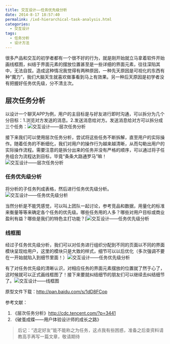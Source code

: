 ```yaml
---
title: 交互设计——任务优先级分析
date: 2014-8-17 18:57:40
permalink: /ixd-hierarchical-task-analysis.html
categories:
  - 交互设计
tags:
  - 任务分析
  - 设计方法
---
```


很多产品和交互的初学者都有一个很不好的行为，就是刚开始就立马拿着软件开始画线框图，纠结于界面元素的摆放位置甚至是一些详细的界面元素，往往深陷其中，无法自拔。造成这种情况我觉得有两种原因，一种先天原因是可视化的东西有种“魔力”，我们大脑天生就喜欢做事看到马上有效果。另一种后天原因是初学者没有把握好任务优先级，分不清主次。

<!-- more -->

## 层次任务分析

以设计一个聊天APP为例，用户的主目标是与好友进行即时沟通，可以拆分为几个分目标：1.浏览对方发送的消息。2.发送消息给对方。发送消息给对方可以拆分成三个任务：![交互设计——层次任务分析](http://pic.ftium4.com/task-analysis-1-1.jpeg)

接下来我们可以使用层次任务分析，尝试将这些任务不断拆解，直至用户的实际操作。随着任务的不断细化，我们对用户的操作行为越来越清晰，从而勾勒出用户的实际操作流程。需要注意的是拆分出来的任务并没有严格的顺序，可以通过将子任务组合为流程达到目标，毕竟“条条大路通罗马”嘛！![交互设计——层次任务分析](http://pic.ftium4.com/task-analysis-2-1-1024x858.jpeg)

### 任务优先级分析

将分析的子任务列成表格，然后进行任务优先级分析。![交互设计——任务优先级分析](http://pic.ftium4.com/task-analysis-3-1.jpeg)

当然分析是不能凭感觉，可以叫上团队一起讨论，参考竞品和数据，用量化的标准来衡量等等来确定各个任务的优先级。哪些任务用的人多？哪些对用户目标或商业盈利有益？哪些是我们的特色主打功能？[![交互设计——任务优先级分析](http://pic.ftium4.com/task-analysis-4-1.jpeg)

### 线框图

经过子任务优先级分析，我们可以对任务进行组织分配到不同的页面以不同的界面模块呈现给用户，这里的模块只是大致的样式，细节可以以后优化（多次强调不要在一开始就陷入到细节里面！）![交互设计——任务优先级分析](http://pic.ftium4.com/task-analysis-5-1-401x1024.png)

有了对任务优先级的清晰认识，对相应任务的界面元素摆放的位置就了然于心了，这时候就可以正式画线框图了！接下来要就纠结细节的朋友们可以继续去纠结细节了。![交互设计——线框图](http://pic.ftium4.com/task-analysis-6-1.png)

原型文件下载：http://pan.baidu.com/s/1dD8FCop

参考文献：

1. 《层次任务分析》http://cdc.tencent.com/?p=3441
2. 《破茧成蝶——用户体验设计师的成长之路》

> 后记：“选定好友”能不能称之为任务，这点我有些困惑，准备之后查资料请教高手再写一篇文章，敬请期待